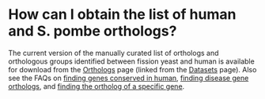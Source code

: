 # How can I obtain the list of human and S. pombe orthologs?
<!-- pombase_categories: Finding data,Genome statistics and lists,Orthology -->

The current version of the manually curated list of orthologs and
orthologous groups identified between fission yeast and human is
available for download from the
[Orthologs](/downloads/manually-curated-orthologs) page (linked from
the [Datasets](/downloads/datasets) page). Also see the FAQs on
[finding genes conserved in human](/faq/how-can-i-find-all-s-pombe-genes-that-are-conserved-in-human),
[finding disease gene orthologs](/faq/how-can-i-find-s-pombe-genes-associated-with-human-disease),
and [finding the ortholog of a specific gene](/faq/how-can-i-find-s-pombe-orthologs-of-a-human-gene).

